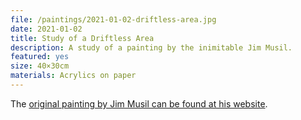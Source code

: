 ```yaml
---
file: /paintings/2021-01-02-driftless-area.jpg
date: 2021-01-02
title: Study of a Driftless Area
description: A study of a painting by the inimitable Jim Musil.
featured: yes
size: 40×30cm
materials: Acrylics on paper
---
```


The [original painting by Jim Musil can be found at his website](https://jimmusil.com/originals/driftless-area).